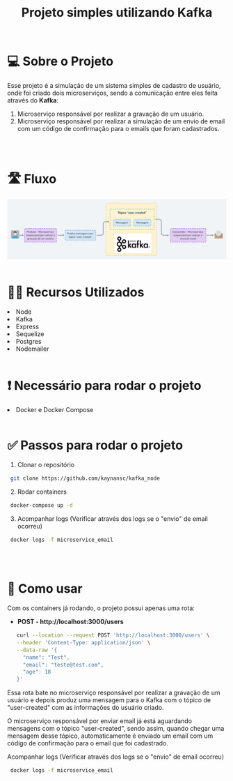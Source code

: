 <br />
<div align="center">
  <h1 align="center">Projeto simples utilizando Kafka</h1>
</div>
<br />

# 💻 Sobre o Projeto
Esse projeto é a simulação de um sistema simples de cadastro de usuário, onde foi criado dois microserviços, sendo a comunicação entre eles feita através do <b>Kafka</b>: 

 1) Microserviço responsável por realizar a gravação de um usuário.
 2) Microserviço responsável por realizar a simulação de um envio de email com um código de confirmação para o emails que foram cadastrados. 

<br />
<br />

# 🛣 Fluxo
<img src="./docs/fluxo_ms.png" alt="My cool logo"/>

<br />
<br />

# 👨‍💻 Recursos Utilizados
<li>Node
<li>Kafka
<li>Express
<li>Sequelize
<li>Postgres
<li>Nodemailer

<br />
<br />

# ❗ Necessário para rodar o projeto
<li>Docker e Docker Compose

<br />
<br />

# ✅ Passos para rodar o projeto
1. Clonar o repositório
  ```sh
   git clone https://github.com/kaynansc/kafka_node
  ```
2. Rodar containers
  ```sh
   docker-compose up -d
  ```
3. Acompanhar logs (Verificar através dos logs se o "envio" de email ocorreu)
  ```sh
   docker logs -f microservice_email
  ```

<br />
<br />

# 🔑 Como usar
Com os containers já rodando, o projeto possui apenas uma rota:

- <b>POST - http://localhost:3000/users</b>
```sh
   curl --location --request POST 'http://localhost:3000/users' \
   --header 'Content-Type: application/json' \
   --data-raw '{
     "name": "Test",
     "email": "teste@test.com",
     "age": 18
   }'
  ```
Essa rota bate no microserviço responsável por realizar a gravação de um usuário e depois produz uma mensagem para o Kafka com o tópico de "user-created" com as informações do usuário criado. 

O microserviço responsável por enviar email já está aguardando mensagens com o tópico "user-created", sendo assim, quando chegar uma mensagem desse tópico, automaticamente é enviado um email com um código de confirmação para o email que foi cadastrado. 

Acompanhar logs (Verificar através dos logs se o "envio" de email ocorreu)
  ```sh
   docker logs -f microservice_email
  ```

